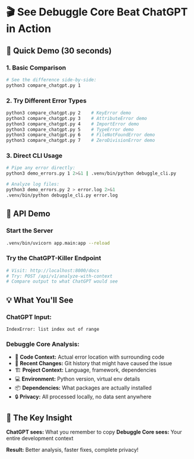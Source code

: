 # 🎬 **See Debuggle Core Beat ChatGPT in Action**

## 🎯 **Quick Demo (30 seconds)**

### **1. Basic Comparison**
```bash
# See the difference side-by-side:
python3 compare_chatgpt.py 1
```

### **2. Try Different Error Types**
```bash
python3 compare_chatgpt.py 2    # KeyError demo
python3 compare_chatgpt.py 3    # AttributeError demo  
python3 compare_chatgpt.py 4    # ImportError demo
python3 compare_chatgpt.py 5    # TypeError demo
python3 compare_chatgpt.py 6    # FileNotFoundError demo
python3 compare_chatgpt.py 7    # ZeroDivisionError demo
```

### **3. Direct CLI Usage**
```bash
# Pipe any error directly:
python3 demo_errors.py 1 2>&1 | .venv/bin/python debuggle_cli.py

# Analyze log files:
python3 demo_errors.py 2 > error.log 2>&1
.venv/bin/python debuggle_cli.py error.log
```

## 🚀 **API Demo**

### **Start the Server**
```bash
.venv/bin/uvicorn app.main:app --reload
```

### **Try the ChatGPT-Killer Endpoint**
```bash
# Visit: http://localhost:8000/docs
# Try: POST /api/v1/analyze-with-context
# Compare output to what ChatGPT would see
```

## 💡 **What You'll See**

### **ChatGPT Input:**
```
IndexError: list index out of range
```

### **Debuggle Core Analysis:**
- 🎯 **Code Context:** Actual error location with surrounding code
- 🔄 **Recent Changes:** Git history that might have caused the issue
- 🏗️ **Project Context:** Language, framework, dependencies
- 💻 **Environment:** Python version, virtual env details
- 📦 **Dependencies:** What packages are actually installed
- 🔒 **Privacy:** All processed locally, no data sent anywhere

## 🎯 **The Key Insight**

**ChatGPT sees:** What you remember to copy
**Debuggle Core sees:** Your entire development context

**Result:** Better analysis, faster fixes, complete privacy!